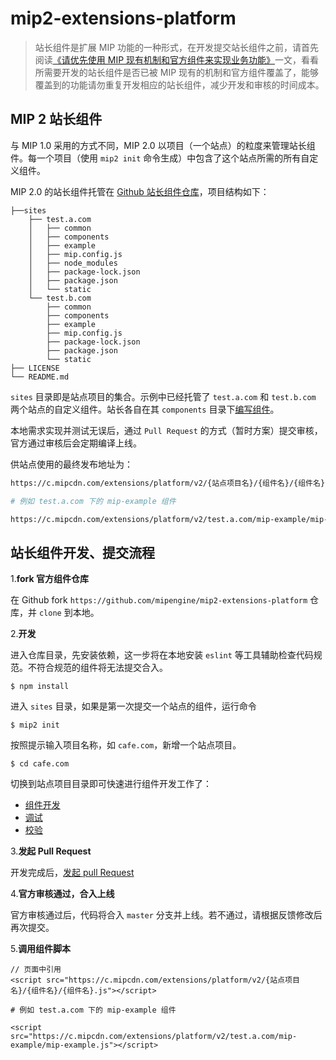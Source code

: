 # mip2-extensions-platform

> 站长组件是扩展 MIP 功能的一种形式，在开发提交站长组件之前，请首先阅读[《请优先使用 MIP 现有机制和官方组件来实现业务功能》](https://www.mipengine.org/v2/contribute/getting-start/how-to-contribute.html)一文，看看所需要开发的站长组件是否已被 MIP 现有的机制和官方组件覆盖了，能够覆盖到的功能请勿重复开发相应的站长组件，减少开发和审核的时间成本。

## MIP 2 站长组件

与 MIP 1.0 采用的方式不同，MIP 2.0 以项目（一个站点）的粒度来管理站长组件。每一个项目（使用 `mip2 init` 命令生成）中包含了这个站点所需的所有自定义组件。

MIP 2.0 的站长组件托管在 [Github 站长组件仓库](https://github.com/mipengine/mip2-extensions-platform)，项目结构如下：

```
├──sites
    ├── test.a.com
    │   ├── common
    │   ├── components
    │   ├── example
    │   ├── mip.config.js
    │   ├── node_modules
    │   ├── package-lock.json
    │   ├── package.json
    │   └── static
    └── test.b.com
        ├── common
        ├── components
        ├── example
        ├── mip.config.js
        ├── package-lock.json
        ├── package.json
        └── static
├── LICENSE
└── README.md

```

`sites` 目录即是站点项目的集合。示例中已经托管了 `test.a.com` 和 `test.b.com` 两个站点的自定义组件。站长各自在其 `components` 目录下[编写组件](https://github.com/mipengine/mip2/blob/master/docs/contribute/development/component-syntax.md)。

本地需求实现并测试无误后，通过 `Pull Request` 的方式（暂时方案）提交审核，官方通过审核后会定期编译上线。

供站点使用的最终发布地址为：

```bash
https://c.mipcdn.com/extensions/platform/v2/{站点项目名}/{组件名}/{组件名}.js

# 例如 test.a.com 下的 mip-example 组件

https://c.mipcdn.com/extensions/platform/v2/test.a.com/mip-example/mip-example.js
```

## 站长组件开发、提交流程

1.**fork 官方组件仓库**

在 Github fork `https://github.com/mipengine/mip2-extensions-platform` 仓库，并 `clone` 到本地。

2.**开发**

进入仓库目录，先安装依赖，这一步将在本地安装 `eslint` 等工具辅助检查代码规范。不符合规范的组件将无法提交合入。

```
$ npm install
```

进入 `sites` 目录，如果是第一次提交一个站点的组件，运行命令

```
$ mip2 init
```

按照提示输入项目名称，如 `cafe.com`，新增一个站点项目。

```
$ cd cafe.com
```
切换到站点项目目录即可快速进行组件开发工作了：

- [组件开发](https://github.com/mipengine/mip2/blob/master/docs/contribute/development/component-syntax.md)
- [调试](https://github.com/mipengine/mip2/blob/master/docs/contribute/debug/mip-dev.md)
- [校验](https://www.mipengine.org/v2/contribute/getting-start/mip-cli-usage.html#mip2-validate-%E7%BB%84%E4%BB%B6%E5%92%8C%E9%A1%B5%E9%9D%A2%E6%A0%A1%E9%AA%8C)


3.**发起 Pull Request**

开发完成后，[发起 pull Request](https://help.github.com/articles/creating-a-pull-request-from-a-fork/)

4.**官方审核通过，合入上线**

官方审核通过后，代码将合入 `master` 分支并上线。若不通过，请根据反馈修改后再次提交。

5.**调用组件脚本**

```
// 页面中引用
<script src="https://c.mipcdn.com/extensions/platform/v2/{站点项目名}/{组件名}/{组件名}.js"></script>

# 例如 test.a.com 下的 mip-example 组件

<script src="https://c.mipcdn.com/extensions/platform/v2/test.a.com/mip-example/mip-example.js"></script>
```

